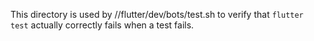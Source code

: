 This directory is used by //flutter/dev/bots/test.sh to verify that
`flutter test` actually correctly fails when a test fails.
